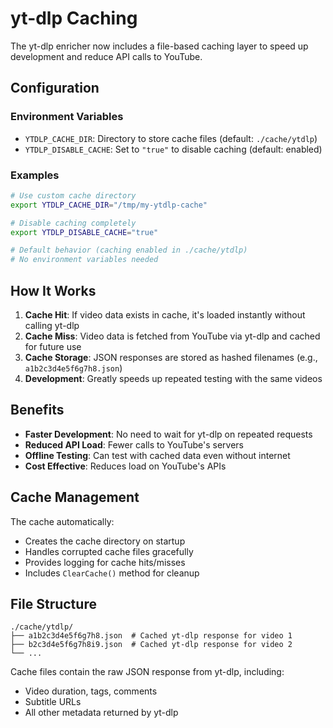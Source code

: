 # yt-dlp Caching

The yt-dlp enricher now includes a file-based caching layer to speed up development and reduce API calls to YouTube.

## Configuration

### Environment Variables

- `YTDLP_CACHE_DIR`: Directory to store cache files (default: `./cache/ytdlp`)
- `YTDLP_DISABLE_CACHE`: Set to `"true"` to disable caching (default: enabled)

### Examples

```bash
# Use custom cache directory
export YTDLP_CACHE_DIR="/tmp/my-ytdlp-cache"

# Disable caching completely
export YTDLP_DISABLE_CACHE="true"

# Default behavior (caching enabled in ./cache/ytdlp)
# No environment variables needed
```

## How It Works

1. **Cache Hit**: If video data exists in cache, it's loaded instantly without calling yt-dlp
2. **Cache Miss**: Video data is fetched from YouTube via yt-dlp and cached for future use
3. **Cache Storage**: JSON responses are stored as hashed filenames (e.g., `a1b2c3d4e5f6g7h8.json`)
4. **Development**: Greatly speeds up repeated testing with the same videos

## Benefits

- **Faster Development**: No need to wait for yt-dlp on repeated requests
- **Reduced API Load**: Fewer calls to YouTube's servers
- **Offline Testing**: Can test with cached data even without internet
- **Cost Effective**: Reduces load on YouTube's APIs

## Cache Management

The cache automatically:
- Creates the cache directory on startup
- Handles corrupted cache files gracefully
- Provides logging for cache hits/misses
- Includes `ClearCache()` method for cleanup

## File Structure

```
./cache/ytdlp/
├── a1b2c3d4e5f6g7h8.json  # Cached yt-dlp response for video 1
├── b2c3d4e5f6g7h8i9.json  # Cached yt-dlp response for video 2
└── ...
```

Cache files contain the raw JSON response from yt-dlp, including:
- Video duration, tags, comments
- Subtitle URLs
- All other metadata returned by yt-dlp